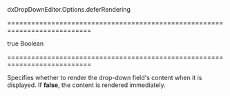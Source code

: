 <!--id-->dxDropDownEditor.Options.deferRendering<!--/id-->
===========================================================================
<!--default-->true<!--/default-->
<!--type-->Boolean<!--/type-->
===========================================================================

<!--shortDescription-->
Specifies whether to render the drop-down field's content when it is displayed. If **false**, the content is rendered immediately.
<!--/shortDescription-->

<!--fullDescription-->

<!--/fullDescription-->